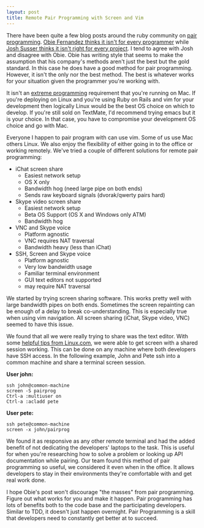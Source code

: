 ```yaml
---
layout: post
title: Remote Pair Programming with Screen and Vim
---
```


There have been quite a few blog posts around the ruby community on [pair programming](http://www.extremeprogramming.org/rules/pair.html). [Obie Fernandez thinks it isn't for every programmer](http://blog.obiefernandez.com/content/2009/09/10-reasons-pair-programming-is-not-for-the-masses.html)  while [Josh Susser thinks it isn't right for every project](http://blog.hasmanythrough.com/2009/9/23/pair-programming-isnt-right-for-all-projects). I tend to agree with Josh and disagree with Obie. Obie has writing style that seems to make the assumption that his company's methods aren't just the best but the gold standard. In this case he does have a good method for pair programming. However, it isn't the only nor the best method. The best is whatever works for your situation given the programmer you're working with. 

It isn't an [extreme programming](http://www.extremeprogramming.org) requirement that you're running on Mac. If you're deploying on Linux and you're using Ruby on Rails and vim for your development then logically Linux would be the best OS choice on which to develop. If you're still sold on TextMate, I'd recommend trying emacs but it is your choice. In that case, you have to compromise your development OS choice and go with Mac.

Everyone I happen to pair program with can use vim. Some of us use Mac others Linux. We also enjoy the flexibility of either going in to the office or working remotely. We've tried a couple of different solutions for remote pair programming:

* iChat screen share
	* Easiest network setup
	* OS X only
	* Bandwidth hog (need large pipe on both ends)
	* Sends raw keyboard signals (dvorak/qwerty pairs hard)
* Skype video screen share
	* Easiest network setup
	* Beta OS Support (OS X and Windows only ATM)
	* Bandwidth hog
* VNC and Skype voice
	* Platform agnostic
	* VNC requires NAT traversal
	* Bandwidth heavy (less than iChat)
* SSH, Screen and Skype voice
	* Platform agnostic
	* Very low bandwidth usage
	* Familiar terminal environment
	* GUI text editors not supported
	* may require NAT traversal

We started by trying screen sharing software. This works pretty well with large bandwidth pipes on both ends. Sometimes the screen repainting can be enough of a delay to break co-understanding. This is especially true when using vim navigation. All screen sharing (iChat, Skype video, VNC) seemed to have this issue.

We found that all we were really trying to share was the text editor. With some [helpful tips from Linux.com](http://www.linux.com/archive/feature/56443), we were able to get screen with a shared session working. This can be done on any machine where both developers have SSH access. In the following example, John and Pete ssh into a common machine and share a terminal screen session.

**User john:**

	ssh john@common-machine
	screen -S pairprog
	Ctrl-a :multiuser on
	Ctrl-a :acladd pete

**User pete:**

	ssh pete@common-machine
	screen -x john/pairprog

We found it as responsive as any other remote terminal and had the added benefit of not dedicating the developers' laptops to the task. This is useful for when you're researching how to solve a problem or looking up API documentation while pairing. Our team found this method of pair programming so useful, we considered it even when in the office. It allows developers to stay in their environments they're comfortable with and get real work done.

I hope Obie's post won't discourage "the masses" from pair programming. Figure out what works for you and make it happen. Pair programming has lots of benefits both to the code base and the participating developers. Similar to TDD, it doesn't just happen overnight. Pair Programming is a skill that developers need to constantly get better at to succeed.


